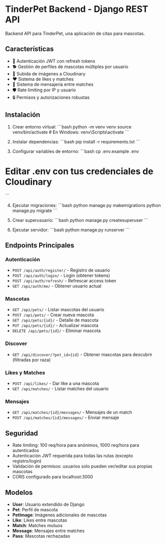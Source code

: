 # TinderPet Backend - Django REST API

Backend API para TinderPet, una aplicación de citas para mascotas.

## Características

- 🔐 Autenticación JWT con refresh tokens
- 🐕 Gestión de perfiles de mascotas múltiples por usuario
- 📸 Subida de imágenes a Cloudinary
- ❤️ Sistema de likes y matches
- 💬 Sistema de mensajería entre matches
- 🛡️ Rate limiting por IP y usuario
- 🔒 Permisos y autorizaciones robustas

## Instalación

1. Crear entorno virtual:
\`\`\`bash
python -m venv venv
source venv/bin/activate  # En Windows: venv\Scripts\activate
\`\`\`

2. Instalar dependencias:
\`\`\`bash
pip install -r requirements.txt
\`\`\`

3. Configurar variables de entorno:
\`\`\`bash
cp .env.example .env
# Editar .env con tus credenciales de Cloudinary
\`\`\`

4. Ejecutar migraciones:
\`\`\`bash
python manage.py makemigrations
python manage.py migrate
\`\`\`

5. Crear superusuario:
\`\`\`bash
python manage.py createsuperuser
\`\`\`

6. Ejecutar servidor:
\`\`\`bash
python manage.py runserver
\`\`\`

## Endpoints Principales

### Autenticación
- `POST /api/auth/register/` - Registro de usuario
- `POST /api/auth/login/` - Login (obtener tokens)
- `POST /api/auth/refresh/` - Refrescar access token
- `GET /api/auth/me/` - Obtener usuario actual

### Mascotas
- `GET /api/pets/` - Listar mascotas del usuario
- `POST /api/pets/` - Crear nueva mascota
- `GET /api/pets/{id}/` - Detalle de mascota
- `PUT /api/pets/{id}/` - Actualizar mascota
- `DELETE /api/pets/{id}/` - Eliminar mascota

### Discover
- `GET /api/discover/?pet_id={id}` - Obtener mascotas para descubrir (filtradas por raza)

### Likes y Matches
- `POST /api/likes/` - Dar like a una mascota
- `GET /api/matches/` - Listar matches del usuario

### Mensajes
- `GET /api/matches/{id}/messages/` - Mensajes de un match
- `POST /api/matches/{id}/messages/` - Enviar mensaje

## Seguridad

- Rate limiting: 100 req/hora para anónimos, 1000 req/hora para autenticados
- Autenticación JWT requerida para todas las rutas (excepto registro/login)
- Validación de permisos: usuarios solo pueden ver/editar sus propias mascotas
- CORS configurado para localhost:3000

## Modelos

- **User**: Usuario extendido de Django
- **Pet**: Perfil de mascota
- **PetImage**: Imágenes adicionales de mascotas
- **Like**: Likes entre mascotas
- **Match**: Matches mutuos
- **Message**: Mensajes entre matches
- **Pass**: Mascotas rechazadas
